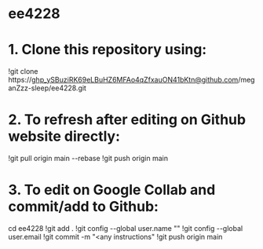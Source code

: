 # ee4228

# 1. Clone this repository using: 
!git clone https://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@github.com/meganZzz-sleep/ee4228.git

# 2. To refresh after editing on Github website directly: 
!git pull origin main --rebase
!git push origin main

# 3. To edit on Google Collab and commit/add to Github: 
cd ee4228 
!git add .
!git config --global user.name "<your name>"
!git config --global user.email <your email>
!git commit -m "<any instructions"
!git push origin main
